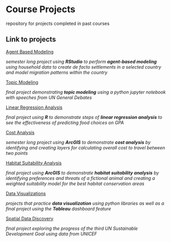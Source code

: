 # Course Projects
repository for projects completed in past courses

## Link to projects

[Agent Based Modeling](https://abgaddi.github.io/course_projects/ABM)

*semester long project using **RStudio** to perform **agent-based modeling** using household data to create de facto settlements in a selected country and model migration patterns within the country*

[Topic Modeling](https://abgaddi.github.io/course_projects/TM/TM)

*final project demonstrating **topic modeling** using a python jupyter notebook with speeches from UN General Debates*

[Linear Regression Analysis](https://abgaddi.github.io/course_projects/LRA/LRA)

*final project using **R** to demonstrate steps of **linear regression analysis** to see the effectiveness of predicting food choices on GPA*

[Cost Analysis](https://wm-gis.maps.arcgis.com/apps/Cascade/index.html?appid=8ba19ed231754ac88dd3331dfd9d7a54)

*semester long project using **ArcGIS** to demonstrate **cost analysis** by identifying and creating layers for calculating overall cost to travel between two points*

[Habitat Suitability Analysis](https://storymaps.arcgis.com/stories/beacc16d6f8f48d89c379781fe7a905a)

*final project using **ArcGIS** to demonstrate **habitat suitability analysis** by identifying preferences and threats of a fictional animal and creating a weighted suitability model for the best habitat conservation areas*

[Data Visualizations](https://abgaddi.github.io/course_projects/DV/DV)

*projects that practice **data visualization** using python libraries as well as a final project using the **Tableau** dashboard feature*

[Spatial Data Discovery](https://spatial-data-discovery.github.io/project-abgaddi.html)

*final project exploring the progress of the third UN Sustainable Development Goal using data from UNICEF*
